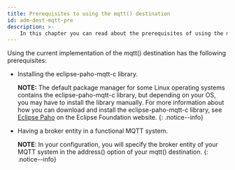 ```yaml
---
title: Prerequisites to using the mqtt() destination
id: adm-dest-mqtt-pre
description: >-
    In this chapter you can read about the prerequisites of using the mqtt() destination in {{ site.product.short_name }}.
---
```


Using the current implementation of the mqtt() destination has the
following prerequisites:

- Installing the eclipse-paho-mqtt-c library.

    **NOTE:** The default package manager for some Linux operating systems
    contains the eclipse-paho-mqtt-c library, but depending on your OS,
    you may have to install the library manually. For more information
    about how you can download and install the eclipse-paho-mqtt-c
    library, see [Eclipse
    Paho](https://www.eclipse.org/paho/index.php?page=clients/c/index.php)
    on the Eclipse Foundation website.
    {: .notice--info}

- Having a broker entity in a functional MQTT system.

    **NOTE**: In your configuration, you will specify the broker entity of
    your MQTT system in the address() option of your mqtt() destination.
    {: .notice--info}
